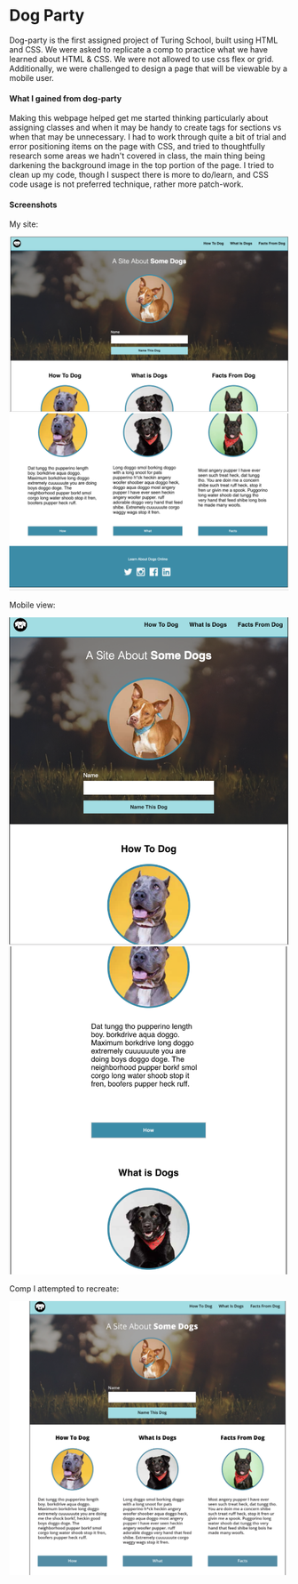 # Dog Party
Dog-party is the first assigned project of Turing School, built using HTML and CSS. We were asked to replicate a comp to practice what we have learned about HTML & CSS. We were not allowed to use css flex or grid. Additionally, we were challenged to design a page that will be viewable by a mobile user.

#### What I gained from dog-party
Making this webpage helped get me started thinking particularly about assigning classes and when it may be handy to create tags for sections vs when that may be unnecessary. I had to work through quite a bit of trial and error positioning items on the page with CSS, and tried to thoughtfully research some areas we hadn't covered in class, the main thing being darkening the background image in the top portion of the page. I tried to clean up my code, though I suspect there is more to do/learn, and CSS code usage is not preferred technique, rather more patch-work. 
#### Screenshots
My site:

![mysite1](https://github.com/francepack/dog-party/blob/master/images/mysite1.png)
![mysite2](https://github.com/francepack/dog-party/blob/master/images/mysite2.png)

Mobile view:

![mobile1](https://github.com/francepack/dog-party/blob/master/images/mobile1.png)
![mobile2](https://github.com/francepack/dog-party/blob/master/images/mobile2.png)

Comp I attempted to recreate:

![comp](https://github.com/francepack/dog-party/blob/master/images/comp.png)
